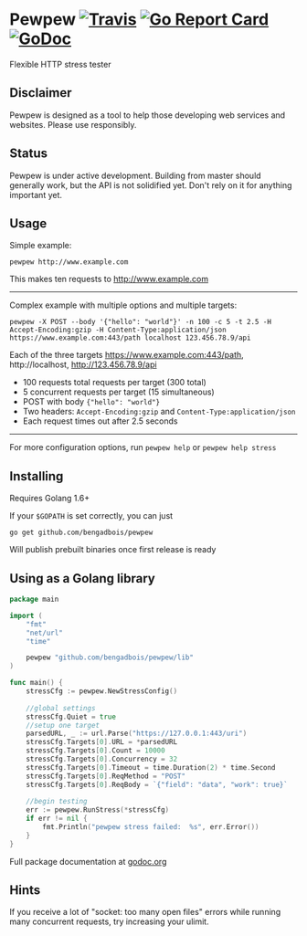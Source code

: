 # Pewpew [![Travis](https://img.shields.io/travis/bengadbois/pewpew.svg?branch=master&style=flat-square)](https://travis-ci.org/bengadbois/pewpew) [![Go Report Card](https://goreportcard.com/badge/github.com/bengadbois/pewpew?style=flat-square)](https://goreportcard.com/report/github.com/bengadbois/pewpew) [![GoDoc](https://img.shields.io/badge/godoc-reference-blue.svg?style=flat-square)](https://godoc.org/github.com/bengadbois/pewpew/lib)

Flexible HTTP stress tester

## Disclaimer
Pewpew is designed as a tool to help those developing web services and websites. Please use responsibly.

## Status
Pewpew is under active development. Building from master should generally work, but the API is not solidified yet. Don't rely on it for anything important yet.

## Usage
Simple example:
```
pewpew http://www.example.com
```
This makes ten requests to http://www.example.com

---

Complex example with multiple options and multiple targets:
```
pewpew -X POST --body '{"hello": "world"}' -n 100 -c 5 -t 2.5 -H Accept-Encoding:gzip -H Content-Type:application/json https://www.example.com:443/path localhost 123.456.78.9/api
```
Each of the three targets https://www.example.com:443/path, http://localhost, http://123.456.78.9/api
 - 100 requests total requests per target (300 total)
 - 5 concurrent requests per target (15 simultaneous)
 - POST with body `{"hello": "world"}`
 - Two headers: `Accept-Encoding:gzip` and `Content-Type:application/json`
 - Each request times out after 2.5 seconds

---

For more configuration options, run `pewpew help` or `pewpew help stress`

## Installing
Requires Golang 1.6+

If your `$GOPATH` is set correctly, you can just

```
go get github.com/bengadbois/pewpew
```

Will publish prebuilt binaries once first release is ready

## Using as a Golang library
```go
package main

import (
    "fmt"
    "net/url"
    "time"

    pewpew "github.com/bengadbois/pewpew/lib"
)   

func main() { 
    stressCfg := pewpew.NewStressConfig()
   
    //global settings 
	stressCfg.Quiet = true
    //setup one target
    parsedURL, _ := url.Parse("https://127.0.0.1:443/uri")
    stressCfg.Targets[0].URL = *parsedURL
    stressCfg.Targets[0].Count = 10000 
    stressCfg.Targets[0].Concurrency = 32
    stressCfg.Targets[0].Timeout = time.Duration(2) * time.Second
    stressCfg.Targets[0].ReqMethod = "POST"
    stressCfg.Targets[0].ReqBody = `{"field": "data", "work": true}`
   
    //begin testing 
    err := pewpew.RunStress(*stressCfg)
    if err != nil {
        fmt.Println("pewpew stress failed:  %s", err.Error())
    }
}
```
Full package documentation at [godoc.org](https://godoc.org/github.com/bengadbois/pewpew/lib)

## Hints

If you receive a lot of "socket: too many open files" errors while running many concurrent requests, try increasing your ulimit.
